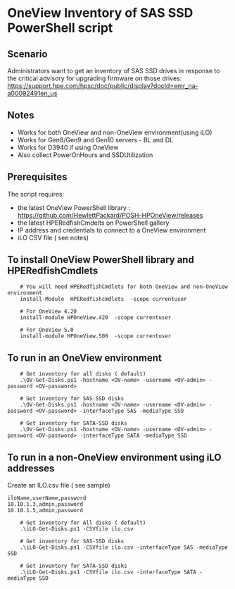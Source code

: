 # OneView Inventory of SAS SSD PowerShell script


## Scenario
Administrators want to get an inventory of SAS SSD drives in response to the critical advisory for upgrading firmware on those drives: https://support.hpe.com/hpsc/doc/public/display?docId=emr_na-a00092491en_us 


## Notes
   * Works for both OneView and non-OneView environment(using iLO)
   * Works for Gen8/Gen9 and Gen10 servers - BL and DL
   * Works for D3940 if using OneView
   * Also collect PowerOnHours and SSDUtilization



## Prerequisites
The script requires:
   * the latest OneView PowerShell library : https://github.com/HewlettPackard/POSH-HPOneView/releases
   * the latest HPERedfishCmdelts on PowerShell gallery
   * IP address and credentials to connect to a OneView environment
   * iLO CSV file ( see notes)
  

## To install OneView PowerShell library and HPERedfishCmdlets

```
    # You will need HPERedfishCmdlets for both OneView and non-OneView environment 
    install-Module  HPERedfishcmdlets  -scope currentuser
    
    # For OneView 4.20
    install-module HPOneView.420  -scope currentuser

    # For OneView 5.0
    install-module HPOneView.500  -scope currentuser

```

## To run in an OneView environment

```
    # Get inventory for all disks ( default)
    .\OV-Get-Disks.ps1 -hostname <OV-name> -username <OV-admin> -password <OV-password>

    # Get inventory for SAS-SSD disks 
    .\OV-Get-Disks.ps1 -hostname <OV-name> -username <OV-admin> -password <OV-password> -interfaceType SAS -mediaType SSD
    
    # Get inventory for SATA-SSD disks 
    .\OV-Get-Disks.ps1 -hostname <OV-name> -username <OV-admin> -password <OV-password> -interfaceType SATA -mediaType SSD

```

## To run in a  non-OneView environment using iLO addresses

Create an ILO.csv file ( see sample)
```
iloName,userName,password
10.10.1.3,admin,password
10.10.1.5,admin,password

```

```
    # Get inventory for All disks ( default)
    .\iLO-Get-Disks.ps1 -CSVfile ilo.csv

    # Get inventory for SAS-SSD disks 
    .\iLO-Get-Disks.ps1 -CSVfile ilo.csv -interfaceType SAS -mediaType SSD

    # Get inventory for SATA-SSD disks 
    .\iLO-Get-Disks.ps1 -CSVfile ilo.csv -interfaceType SATA -mediaType SSD

```
    
